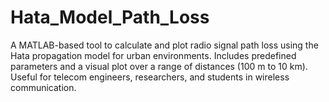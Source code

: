 # Hata_Model_Path_Loss
A MATLAB-based tool to calculate and plot radio signal path loss using the Hata propagation model for urban environments. Includes predefined parameters and a visual plot over a range of distances (100 m to 10 km). Useful for telecom engineers, researchers, and students in wireless communication.
